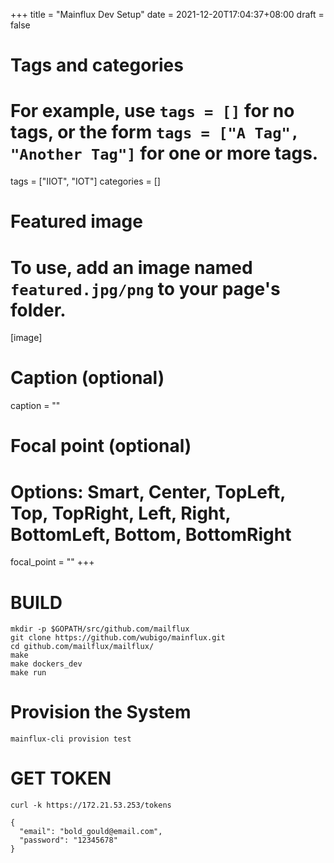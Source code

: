 +++
title = "Mainflux Dev Setup"
date = 2021-12-20T17:04:37+08:00
draft = false

# Tags and categories
# For example, use `tags = []` for no tags, or the form `tags = ["A Tag", "Another Tag"]` for one or more tags.
tags = ["IIOT", "IOT"]
categories = []

# Featured image
# To use, add an image named `featured.jpg/png` to your page's folder. 
[image]
  # Caption (optional)
  caption = ""

  # Focal point (optional)
  # Options: Smart, Center, TopLeft, Top, TopRight, Left, Right, BottomLeft, Bottom, BottomRight
  focal_point = ""
+++


# BUILD

```
mkdir -p $GOPATH/src/github.com/mailflux
git clone https://github.com/wubigo/mainflux.git
cd github.com/mailflux/mailflux/
make
make dockers_dev
make run
```

# Provision the System

```
mainflux-cli provision test
```

# GET TOKEN

```
curl -k https://172.21.53.253/tokens

{
  "email": "bold_gould@email.com",
  "password": "12345678"
}

```
